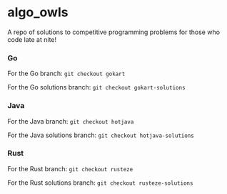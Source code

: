# algo_owls
A repo of solutions to competitive programming problems for those who code late at nite!

### Go
For the Go branch: `git checkout gokart`

For the Go solutions branch: `git checkout gokart-solutions`

### Java
For the Java branch: `git checkout hotjava`

For the Java solutions branch: `git checkout hotjava-solutions`

### Rust
For the Rust branch: `git checkout rusteze`

For the Rust solutions branch: `git checkout rusteze-solutions`
